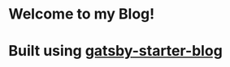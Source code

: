 # Welcome to  my Blog!

# Built using [gatsby-starter-blog](https://github.com/gatsbyjs/gatsby-starter-blog)